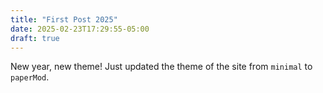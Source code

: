 ```yaml
---
title: "First Post 2025"
date: 2025-02-23T17:29:55-05:00
draft: true
---
```


New year, new theme! Just updated the theme of the site from `minimal` to `paperMod`. 